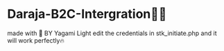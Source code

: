 # Daraja-B2C-Intergration👨‍💻
made with 💖 BY Yagami Light
edit the credentials in stk_initiate.php and it will work perfectly🔥

